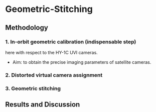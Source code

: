 Geometric-Stitching
===

##  Methodology

### 1. In-orbit geometric calibration (indispensable step)
here with respect to the HY-1C UVI cameras.
- Aim: to obtain the precise imaging parameters of satellite cameras.


### 2. Distorted virtual camera assignment

### 3. Geometric stitching


##  Results and Discussion

